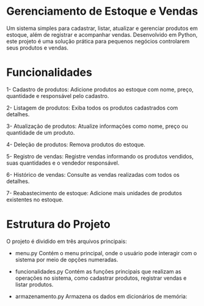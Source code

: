 # Gerenciamento de Estoque e Vendas
Um sistema simples para cadastrar, listar, atualizar e gerenciar produtos em estoque, além de registrar e acompanhar vendas. Desenvolvido em Python, este projeto é uma solução prática para pequenos negócios controlarem seus produtos e vendas.

# Funcionalidades
1- Cadastro de produtos: Adicione produtos ao estoque com nome, preço, quantidade e responsável pelo cadastro.

2- Listagem de produtos: Exiba todos os produtos cadastrados com detalhes.

3- Atualização de produtos: Atualize informações como nome, preço ou quantidade de um produto.

4- Deleção de produtos: Remova produtos do estoque.

5- Registro de vendas: Registre vendas informando os produtos vendidos, suas quantidades e o vendedor responsável.

6- Histórico de vendas: Consulte as vendas realizadas com todos os detalhes.

7- Reabastecimento de estoque: Adicione mais unidades de produtos existentes no estoque.

# Estrutura do Projeto
O projeto é dividido em três arquivos principais:

- menu.py
  Contém o menu principal, onde o usuário pode interagir com o sistema por meio de opções numeradas.

- funcionalidades.py
  Contém as funções principais que realizam as operações no sistema, como cadastrar produtos, registrar vendas e listar produtos.

- armazenamento.py
  Armazena os dados em dicionários de memória:

